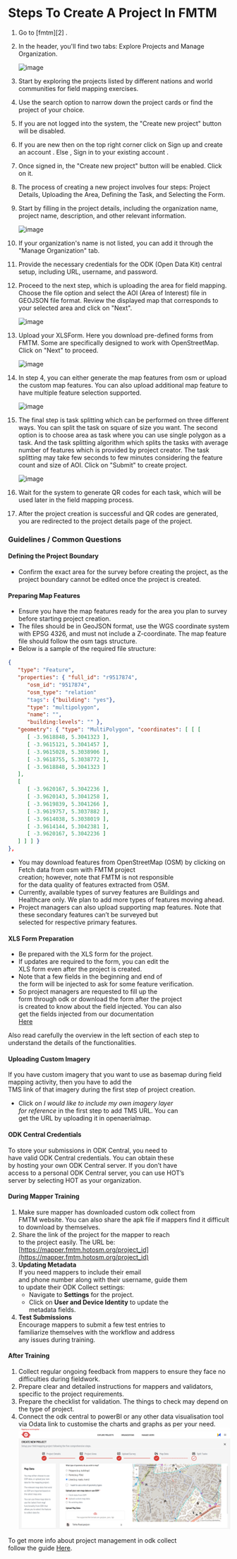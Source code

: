 # Steps To Create A Project In FMTM

1. Go to [fmtm][2] .
2. In the header, you'll find two tabs: Explore Projects and Manage Organization.

   ![image](https://github.com/user-attachments/assets/6bf8604b-d44c-4488-a8c6-5312fb75a975)

3. Start by exploring the projects listed by different nations and world
   communities for field mapping exercises.
4. Use the search option to narrow down the project cards or find the project
   of your choice.
5. If you are not logged into the system, the "Create new project" button will
   be disabled.
6. If you are new then on the top right corner click on Sign up and create an
   account . Else , Sign in to your existing account .
7. Once signed in, the "Create new project" button will be enabled. Click on it.
8. The process of creating a new project involves four steps: Project Details,
   Uploading the Area, Defining the Task, and Selecting the Form.
9. Start by filling in the project details, including the organization name,
   project name, description, and other relevant information.

   ![image](https://github.com/user-attachments/assets/c65c4ae2-d9be-4e45-ac71-a8b5653baba3)

10. If your organization's name is not listed, you can add it through the
    "Manage Organization" tab.
11. Provide the necessary credentials for the ODK (Open Data Kit) central setup,
    including URL, username, and password.
12. Proceed to the next step, which is uploading the area for field mapping.
    Choose the file option and select the AOI (Area of Interest) file in GEOJSON
    file format.
    Review the displayed map that corresponds to your selected area and click
    on "Next".

    ![image](https://github.com/user-attachments/assets/64aeda34-c682-4fdc-8c2f-1fd83e29c61f)

13. Upload your XLSForm. Here you download pre-defined forms from FMTM.
    Some are specifically designed to work with OpenStreetMap.
    Click on "Next" to proceed.

    ![image](https://github.com/user-attachments/assets/cdf1e050-42ec-4149-bf97-0d841bc5117f)

14. In step 4, you can either generate the map features from osm or upload the
    custom map features.
    You can also upload additional map feature to have multiple feature
    selection supported.

    ![image](https://github.com/user-attachments/assets/8df7c0fc-9a14-4d2d-bfdf-9fb8d9e92b89)

15. The final step is task splitting which can be performed on three different
    ways. You can split the task on square of size you want. The second option
    is to choose area as task where you can use single polygon as a task. And
    the task splitting algorithm which splits the tasks with average number of
    features which is provided by project creator. The task splitting may take
    few seconds to few minutes considering the feature count and size of AOI.
    Click on "Submit" to create project.

    ![image](https://github.com/user-attachments/assets/7eeaf7ed-c13d-4444-aeeb-d71aed4fee8e)

16. Wait for the system to generate QR codes for each task, which will be used
    later in the field mapping process.
17. After the project creation is successful and QR codes are generated, you are
    redirected to the project details page of the project.

### Guidelines / Common Questions

#### Defining the Project Boundary

- Confirm the exact area for the survey before creating
  the project, as the project boundary cannot be
  edited once the project is created.

#### Preparing Map Features

- Ensure you have the map features ready for the area
  you plan to survey before starting project creation.
- The files should be in GeoJSON format, use the WGS coordinate
  system with EPSG 4326, and must not include
  a Z-coordinate. The map feature file should follow the
  osm tags structure.
- Below is a sample of the required file structure:

```json
{
   "type": "Feature",
   "properties": { "full_id": "r9517874",
      "osm_id": "9517874",
      "osm_type": "relation"
      "tags": {"building": "yes"},
      "type": "multipolygon",
      "name": "",
      "building:levels": "" },
   "geometry": { "type": "MultiPolygon", "coordinates": [ [ [
      [ -3.9618848, 5.3041323 ],
      [ -3.9615121, 5.3041457 ],
      [ -3.9615028, 5.3038906 ],
      [ -3.9618755, 5.3038772 ],
      [ -3.9618848, 5.3041323 ]
   ],
   [
      [ -3.9620167, 5.3042236 ],
      [ -3.9620143, 5.3041258 ],
      [ -3.9619839, 5.3041266 ],
      [ -3.9619757, 5.3037882 ],
      [ -3.9614038, 5.3038019 ],
      [ -3.9614144, 5.3042381 ],
      [ -3.9620167, 5.3042236 ]
   ] ] ] }
},
```

- You may download features from OpenStreetMap (OSM)
  by clicking on Fetch data from osm with FMTM project  
  creation; however, note that FMTM is not responsible  
  for the data quality of features extracted from OSM.
- Currently, available types of survey features are Buildings
  and Healthcare only. We plan to add more types of features moving ahead.
- Project managers can also upload supporting map features.
  Note that these secondary features can’t be surveyed but  
  selected for respective primary features.

#### XLS Form Preparation

- Be prepared with the XLS form for the project.
- If updates are required to the form, you can edit the  
  XLS form even after the project is created.
- Note that a few fields in the beginning and end of  
  the form will be injected to ask for some feature verification.
- So project managers are requested to fill up the  
  form through odk or download the form after the project  
  is created to know about the field injected. You can also  
  get the fields injected from our documentation  
  [Here](https://docs.fmtm.dev/manuals/xlsform-design/#injected-fields-in-the-fmtm-xls-form)

Also read carefully the overview in the left section of
each step to understand the details of the functionalities.

#### Uploading Custom Imagery

If you have custom imagery that you want to use as basemap
during field mapping activity, then you have to add the  
TMS link of that imagery during the first step of project creation.

- Click on _I would like to include my own imagery layer  
  for reference_ in the first step to add TMS URL. You can  
  get the URL by uploading it in openaerialmap.

#### ODK Central Credentials

To store your submissions in ODK Central, you need to  
have valid ODK Central credentials. You can obtain these  
by hosting your own ODK Central server. If you don’t have  
access to a personal ODK Central server, you can use HOT’s  
server by selecting HOT as your organization.

#### During Mapper Training

1. Make sure mapper has downloaded custom odk collect from  
   FMTM website. You can also share the apk file if mappers
   find it difficult to download by themselves.
2. Share the link of the project for the mapper to reach  
   to the project easily. The URL be:
   [https://mapper.fmtm.hotosm.org/project_id](https://mapper.fmtm.hotosm.org/project_id)
3. **Updating Metadata**  
   If you need mappers to include their email  
   and phone number along with their username, guide them  
   to update their ODK Collect settings:
   - Navigate to **Settings** for the project.
   - Click on **User and Device Identity** to update the  
     metadata fields.
4. **Test Submissions**  
   Encourage mappers to submit a few test entries to  
   familiarize themselves with the workflow and address  
   any issues during training.

#### After Training

1. Collect regular ongoing feedback from mappers to ensure they face no difficulties
   during fieldwork.
2. Prepare clear and detailed instructions for mappers
   and validators, specific to the project requirements.
3. Prepare the checklist for validation. The things to
   check may depend on the type of project.
4. Connect the odk central to powerBI or any other data visualisation tool via Odata
   link to customise the charts and graphs as per your need.  
   ![odk_image](image.png)

To get more info about project management in odk collect  
follow the guide [Here](https://docs.getodk.org/collect-using/).
